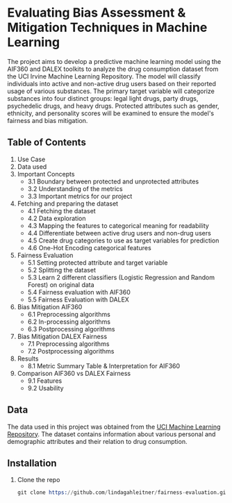 # Evaluating Bias Assessment & Mitigation Techniques in Machine Learning

The project aims to develop a predictive machine learning model using the AIF360 and DALEX toolkits to analyze the drug consumption dataset from the UCI Irvine Machine Learning Repository. The model will classify individuals into active and non-active drug users based on their reported usage of various substances. The primary target variable will categorize substances into four distinct groups: legal light drugs, party drugs, psychedelic drugs, and heavy drugs. Protected attributes such as gender, ethnicity, and personality scores will be examined to ensure the model's fairness and bias mitigation.

## Table of Contents
1. Use Case
2. Data used
3. Important Concepts
    - 3.1 Boundary between protected and unprotected attributes
    - 3.2 Understanding of the metrics
    - 3.3 Important metrics for our project
4. Fetching and preparing the dataset
    - 4.1 Fetching the dataset
    - 4.2 Data exploration
    - 4.3 Mapping the features to categorical meaning for readability
    - 4.4 Differentiate between active drug users and non-drug users
    - 4.5 Create drug categories to use as target variables for prediction
    - 4.6 One-Hot Encoding categorical features
5. Fairness Evaluation
    - 5.1 Setting protected attribute and target variable
    - 5.2 Splitting the dataset
    - 5.3 Learn 2 different classifiers (Logistic Regression and Random Forest) on original data
    - 5.4 Fairness evaluation with AIF360
    - 5.5 Fairness Evaluation with DALEX
6. Bias Mitigation AIF360
    - 6.1 Preprocessing algorithms
    - 6.2 In-processing algorithms
    - 6.3 Postprocessing algorithms
7. Bias Mitigation DALEX Fairness
    - 7.1 Preprocessing algorithms
    - 7.2 Postprocessing algorithms
8. Results
    - 8.1 Metric Summary Table & Interpretation for AIF360
9. Comparison AIF360 vs DALEX Fairness
    - 9.1 Features
    - 9.2 Usability
  
## Data 

The data used in this project was obtained from the [UCI Machine Learning Repository](https://archive.ics.uci.edu/dataset/373/drug+consumption+quantified). The dataset contains information about various personal and demographic attributes and their relation to drug consumption.

## Installation

1. Clone the repo
   ```s
   git clone https://github.com/lindagahleitner/fairness-evaluation.git
   
